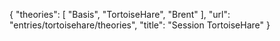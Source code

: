 {
    "theories": [
        "Basis",
        "TortoiseHare",
        "Brent"
    ],
    "url": "entries/tortoisehare/theories",
    "title": "Session TortoiseHare"
}